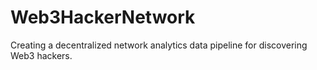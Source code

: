 # Web3HackerNetwork
Creating a decentralized network analytics data pipeline for discovering Web3 hackers.
